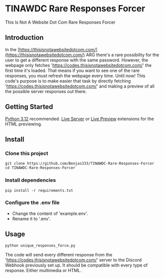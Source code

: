 # TINAWDC Rare Responses Forcer
This Is Not A Website Dot Com Rare Responses Forcer
## Introduction
In the [https://thisisnotawebsitedotcom.com/](https://thisisnotawebsitedotcom.com/) ARG there's a rare possibility for the user to get a different response with the same password. However, the webpage only fetches 'https://codes.thisisnotawebsitedotcom.com/' the first time it's loaded. That means if you want to see one of the rare responses, you must refresh the webpage every time. Until now!
This code's purpose is to make easier that task by directly fetching 'https://codes.thisisnotawebsitedotcom.com/' and making a preview of all the possible server responses out there.

## Getting Started
[Python 3.12](https://www.python.org/downloads/) recommended.
[Live Server](https://marketplace.visualstudio.com/items?itemName=ritwickdey.LiveServer) or [Live Preview](https://marketplace.visualstudio.com/items?itemName=ms-vscode.live-server) extensions for the HTML previewing.

## Install
### Clone this project
```
git clone https://github.com/Benjas333/TINAWDC-Rare-Responses-Forcer
cd TINAWDC-Rare-Responses-Forcer
```
### Install dependencies
```
pip install -r requirements.txt
```
### Configure the .env file
- Change the content of 'example.env'.
- Rename it to '.env'.
## Usage
```
python unique_responses_force.py
```
The code will send every different response from the 'https://codes.thisisnotawebsitedotcom.com/' server to the Discord Webhook previously set up. It should be compatible with every type of response. Either multimedia or HTML.
